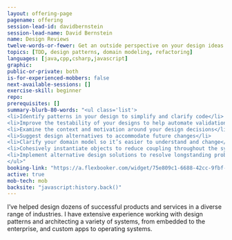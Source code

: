 ```yaml
---
layout: offering-page
pagename: offering
session-lead-id: davidbernstein
session-lead-name: David Bernstein
name: Design Reviews
twelve-words-or-fewer: Get an outside perspective on your design ideas
topics: [TDD, design patterns, domain modeling, refactoring]
languages: [java,cpp,csharp,javascript]
graphic: 
public-or-private: both
is-for-experienced-mobbers: false
next-available-sessions: []
exercise-skill: beginner
repo: 
prerequisites: []
summary-blurb-80-words: "<ul class='list'>
<li>Identify patterns in your design to simplify and clarify code</li>
<li>Improve the testability of your designs to help automate validation</li>
<li>Examine the context and motivation around your design decisions</li>
<li>Suggest design alternatives to accommodate future changes</li>
<li>Clarify your domain model so it’s easier to understand and change</li>
<li>Cohesively instantiate objects to reduce coupling throughout the system</li>
<li>Implement alternative design solutions to resolve longstanding problems</li>
</ul>"
booking-link: "https://a.flexbooker.com/widget/75e809c1-6688-42cc-9fbf-77b001c15991?serviceIds=39109"
active: true
mob-tech: mob
backsite: "javascript:history.back()"
---
```

I’ve helped design dozens of successful products and services in a diverse range of industries. I have extensive experience working with design patterns and architecting a variety of systems, from embedded to the enterprise, and custom apps to operating systems.
